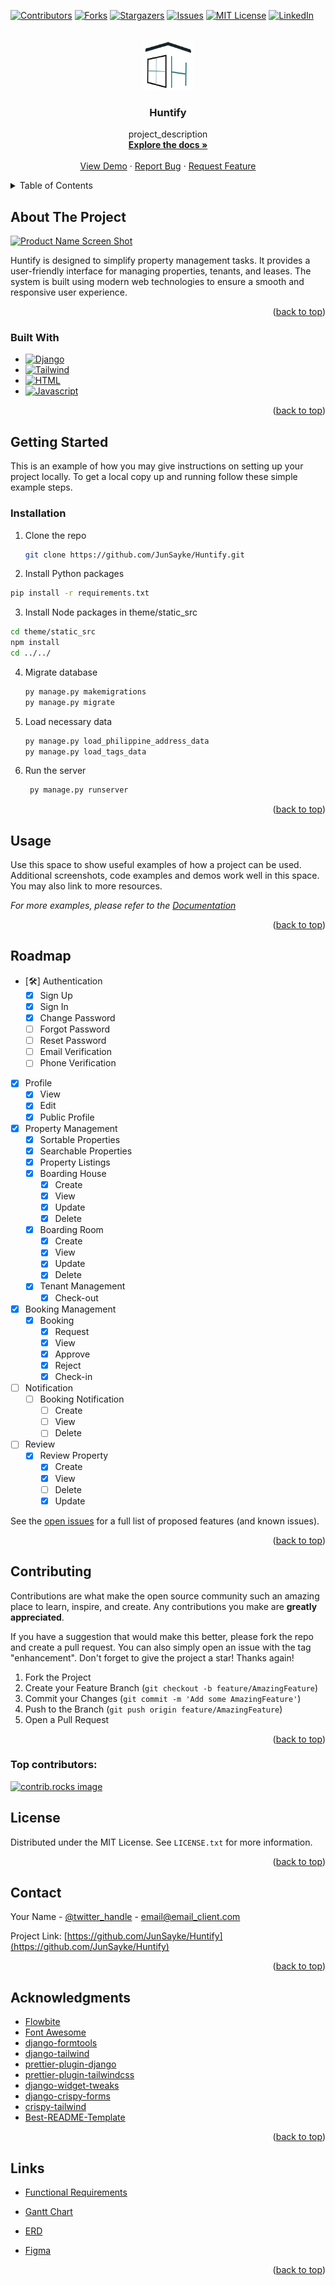 <!-- Improved compatibility of back to top link: See: https://github.com/othneildrew/Best-README-Template/pull/73 -->
<a id="readme-top"></a>
<!--
*** Thanks for checking out the Best-README-Template. If you have a suggestion
*** that would make this better, please fork the repo and create a pull request
*** or simply open an issue with the tag "enhancement".
*** Don't forget to give the project a star!
*** Thanks again! Now go create something AMAZING! :D
-->



<!-- PROJECT SHIELDS -->
<!--
*** I'm using markdown "reference style" links for readability.
*** Reference links are enclosed in brackets [ ] instead of parentheses ( ).
*** See the bottom of this document for the declaration of the reference variables
*** for contributors-url, forks-url, etc. This is an optional, concise syntax you may use.
*** https://www.markdownguide.org/basic-syntax/#reference-style-links
-->
[![Contributors][contributors-shield]][contributors-url]
[![Forks][forks-shield]][forks-url]
[![Stargazers][stars-shield]][stars-url]
[![Issues][issues-shield]][issues-url]
[![MIT License][license-shield]][license-url]
[![LinkedIn][linkedin-shield]][linkedin-url]



<!-- PROJECT LOGO -->
<br />
<div align="center">
  <a href="https://github.com/JunSayke/Huntify">
    <img src="huntify_project/static/images/logo1.png" alt="Logo" width="80" height="80">
  </a>

<h3 align="center">Huntify</h3>

  <p align="center">
    project_description
    <br />
    <a href="https://github.com/JunSayke/Huntify"><strong>Explore the docs »</strong></a>
    <br />
    <br />
    <a href="https://github.com/JunSayke/Huntify">View Demo</a>
    ·
    <a href="https://github.com/JunSayke/Huntify/issues/new?labels=bug&template=bug-report---.md">Report Bug</a>
    ·
    <a href="https://github.com/JunSayke/Huntify/issues/new?labels=enhancement&template=feature-request---.md">Request Feature</a>
  </p>
</div>



<!-- TABLE OF CONTENTS -->
<details>
  <summary>Table of Contents</summary>
  <ol>
    <li>
      <a href="#about-the-project">About The Project</a>
      <ul>
        <li><a href="#built-with">Built With</a></li>
      </ul>
    </li>
    <li>
      <a href="#getting-started">Getting Started</a>
      <ul>
        <li><a href="#prerequisites">Prerequisites</a></li>
        <li><a href="#installation">Installation</a></li>
      </ul>
    </li>
    <li><a href="#usage">Usage</a></li>
    <li><a href="#roadmap">Roadmap</a></li>
    <li><a href="#contributing">Contributing</a></li>
    <li><a href="#license">License</a></li>
    <li><a href="#contact">Contact</a></li>
    <li><a href="#acknowledgments">Acknowledgments</a></li>
  </ol>
</details>



<!-- ABOUT THE PROJECT -->
## About The Project

[![Product Name Screen Shot][product-screenshot]](https://example.com)

Huntify is designed to simplify property management tasks. It provides a user-friendly interface for managing properties, tenants, and leases. The system is built using modern web technologies to ensure a smooth and responsive user experience.

<p align="right">(<a href="#readme-top">back to top</a>)</p>



### Built With

* [![Django][Django.com]][Django-url]
* [![Tailwind][Tailwindcss.com]][Tailwind-url]
* [![HTML][HTML.com]][HTML-url]
* [![Javascript][Javascript.com]][Javascript-url]

<p align="right">(<a href="#readme-top">back to top</a>)</p>



<!-- GETTING STARTED -->
## Getting Started

This is an example of how you may give instructions on setting up your project locally.
To get a local copy up and running follow these simple example steps.

### Installation

1. Clone the repo
   ```sh
   git clone https://github.com/JunSayke/Huntify.git
   ```
2. Install Python packages
  ```sh
  pip install -r requirements.txt
  ```
3. Install Node packages in theme/static_src
  ```sh
  cd theme/static_src
  npm install
  cd ../../
  ```
4. Migrate database
    ```sh
   py manage.py makemigrations
   py manage.py migrate
   ```
5. Load necessary data
   ```sh
   py manage.py load_philippine_address_data
   py manage.py load_tags_data
   ```
6. Run the server
   ```sh
    py manage.py runserver
    ```

<p align="right">(<a href="#readme-top">back to top</a>)</p>



<!-- USAGE EXAMPLES -->
## Usage

Use this space to show useful examples of how a project can be used. Additional screenshots, code examples and demos work well in this space. You may also link to more resources.

_For more examples, please refer to the [Documentation](https://example.com)_

<p align="right">(<a href="#readme-top">back to top</a>)</p>



<!-- ROADMAP -->
## Roadmap

- [🛠] Authentication
    - [x] Sign Up
    - [x] Sign In
    - [x] Change Password
    - [ ] Forgot Password
    - [ ] Reset Password
    - [ ] Email Verification
    - [ ] Phone Verification
- [x] Profile
    - [x] View
    - [x] Edit
    - [x] Public Profile
- [x] Property Management
    - [x] Sortable Properties
    - [x] Searchable Properties
    - [x] Property Listings
    - [x] Boarding House
      - [x] Create
      - [x] View
      - [x] Update
      - [x] Delete
    - [x] Boarding Room
      - [x] Create
      - [x] View
      - [x] Update
      - [x] Delete
    - [x] Tenant Management
      - [x] Check-out
- [x] Booking Management
    - [x] Booking
        - [x] Request
        - [x] View
        - [x] Approve
        - [x] Reject
        - [x] Check-in
- [ ] Notification
    - [ ] Booking Notification
        - [ ] Create
        - [ ] View
        - [ ] Delete
- [ ] Review
    - [x] Review Property
        - [x] Create
        - [x] View
        - [ ] Delete
        - [x] Update

See the [open issues](https://github.com/JunSayke/Huntify/issues) for a full list of proposed features (and known issues).

<p align="right">(<a href="#readme-top">back to top</a>)</p>



<!-- CONTRIBUTING -->
## Contributing

Contributions are what make the open source community such an amazing place to learn, inspire, and create. Any contributions you make are **greatly appreciated**.

If you have a suggestion that would make this better, please fork the repo and create a pull request. You can also simply open an issue with the tag "enhancement".
Don't forget to give the project a star! Thanks again!

1. Fork the Project
2. Create your Feature Branch (`git checkout -b feature/AmazingFeature`)
3. Commit your Changes (`git commit -m 'Add some AmazingFeature'`)
4. Push to the Branch (`git push origin feature/AmazingFeature`)
5. Open a Pull Request

<p align="right">(<a href="#readme-top">back to top</a>)</p>

### Top contributors:

<a href="https://github.com/JunSayke/Huntify/graphs/contributors">
  <img src="https://contrib.rocks/image?repo=JunSayke/Huntify" alt="contrib.rocks image" />
</a>



<!-- LICENSE -->
## License

Distributed under the MIT License. See `LICENSE.txt` for more information.

<p align="right">(<a href="#readme-top">back to top</a>)</p>



<!-- CONTACT -->
## Contact

Your Name - [@twitter_handle](https://twitter.com/twitter_handle) - email@email_client.com

Project Link: [https://github.com/JunSayke/Huntify](https://github.com/JunSayke/Huntify)

<p align="right">(<a href="#readme-top">back to top</a>)</p>



<!-- ACKNOWLEDGMENTS -->
## Acknowledgments

* [Flowbite](https://flowbite.com)
* [Font Awesome](https://fontawesome.com)
* [django-formtools](https://django-formtools.readthedocs.io/)
* [django-tailwind](https://github.com/timonweb/django-tailwind)
* [prettier-plugin-django](https://github.com/junstyle/prettier-plugin-django)
* [prettier-plugin-tailwindcss](https://github.com/tailwindlabs/prettier-plugin-tailwindcss)
* [django-widget-tweaks](https://github.com/jazzband/django-widget-tweaks)
* [django-crispy-forms](https://django-crispy-forms.readthedocs.io/en/latest/)
* [crispy-tailwind](https://github.com/django-crispy-forms/crispy-tailwind)
* [Best-README-Template](https://github.com/othneildrew/Best-README-Template/tree/main)

<p align="right">(<a href="#readme-top">back to top</a>)</p>



<!-- MARKDOWN LINKS & IMAGES -->
<!-- https://www.markdownguide.org/basic-syntax/#reference-style-links -->
[contributors-shield]: https://img.shields.io/github/contributors/JunSayke/Huntify.svg?style=for-the-badge
[contributors-url]: https://github.com/JunSayke/Huntify/graphs/contributors
[forks-shield]: https://img.shields.io/github/forks/JunSayke/Huntify.svg?style=for-the-badge
[forks-url]: https://github.com/JunSayke/Huntify/network/members
[stars-shield]: https://img.shields.io/github/stars/JunSayke/Huntify.svg?style=for-the-badge
[stars-url]: https://github.com/JunSayke/Huntify/stargazers
[issues-shield]: https://img.shields.io/github/issues/JunSayke/Huntify.svg?style=for-the-badge
[issues-url]: https://github.com/JunSayke/Huntify/issues
[license-shield]: https://img.shields.io/github/license/JunSayke/Huntify.svg?style=for-the-badge
[license-url]: https://github.com/JunSayke/Huntify/blob/master/LICENSE.txt
[linkedin-shield]: https://img.shields.io/badge/-LinkedIn-black.svg?style=for-the-badge&logo=linkedin&colorB=555
[linkedin-url]: https://linkedin.com/in/linkedin_username
[product-screenshot]: huntify_project/static/images/initial_sample.png
[Next.js]: https://img.shields.io/badge/next.js-000000?style=for-the-badge&logo=nextdotjs&logoColor=white
[Next-url]: https://nextjs.org/
[React.js]: https://img.shields.io/badge/React-20232A?style=for-the-badge&logo=react&logoColor=61DAFB
[React-url]: https://reactjs.org/
[Vue.js]: https://img.shields.io/badge/Vue.js-35495E?style=for-the-badge&logo=vuedotjs&logoColor=4FC08D
[Vue-url]: https://vuejs.org/
[Angular.io]: https://img.shields.io/badge/Angular-DD0031?style=for-the-badge&logo=angular&logoColor=white
[Angular-url]: https://angular.io/
[Svelte.dev]: https://img.shields.io/badge/Svelte-4A4A55?style=for-the-badge&logo=svelte&logoColor=FF3E00
[Svelte-url]: https://svelte.dev/
[Laravel.com]: https://img.shields.io/badge/Laravel-FF2D20?style=for-the-badge&logo=laravel&logoColor=white
[Laravel-url]: https://laravel.com
[Bootstrap.com]: https://img.shields.io/badge/Bootstrap-563D7C?style=for-the-badge&logo=bootstrap&logoColor=white
[Bootstrap-url]: https://getbootstrap.com
[Django-url]: https://www.djangoproject.com/
[Django.com]: https://img.shields.io/badge/Django-092E20?style=for-the-badge&logo=django&logoColor=white
[Tailwind-url]: https://tailwindcss.com/
[Tailwindcss.com]: https://img.shields.io/badge/Tailwind_CSS-38B2AC?style=for-the-badge&logo=tailwind-css&logoColor=white
[HTML-url]: https://html.com/
[HTML.com]: https://img.shields.io/badge/HTML5-E34F26?style=for-the-badge&logo=html5&logoColor=white
[Javascript-url]: https://www.javascript.com/
[Javascript.com]: https://img.shields.io/badge/JavaScript-F7DF1E?style=for-the-badge&logo=javascript&logoColor=black

## Links

* [Functional Requirements](https://docs.google.com/document/d/14mLl-L_vZucTNhNoaw4kb9tvV6GuLXDF/edit?usp=sharing&ouid=115092322264620102026&rtpof=true&sd=true)

* [Gantt Chart](https://docs.google.com/spreadsheets/d/1m0sIULdKtLc0mwcAXXSBM2OfzEvyhS7mwGWxavCypq0/edit?usp=sharing)

* [ERD](https://online.visual-paradigm.com/share.jsp?id=333030323935352d38#diagram:workspace=uhrbhlrf&proj=0&id=8)

* [Figma](https://www.figma.com/design/lJtAD6inX1gucTBZH60YUz/Huntify-Prototype?node-id=0-1&node-type=canvas&t=xFOIgf7iYVAwB4Jv-0)

<p align="right">(<a href="#readme-top">back to top</a>)</p>
